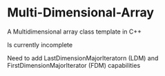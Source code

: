 # Multi-Dimensional-Array
A Multidimensional array class template in C++

Is currently incomplete

Need to add LastDimensionMajorIteratorn (LDM) and FirstDimensionMajorIterator (FDM) capabilities
